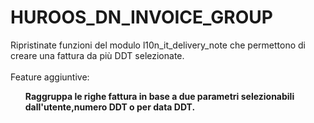 # HUROOS_DN_INVOICE_GROUP


Ripristinate funzioni del modulo l10n_it_delivery_note che permettono di creare una fattura da più DDT selezionate.
<br>
<br>
Feature aggiuntive:
<ul><b>Raggruppa le righe fattura in base a due parametri selezionabili dall'utente,numero DDT o per data DDT.